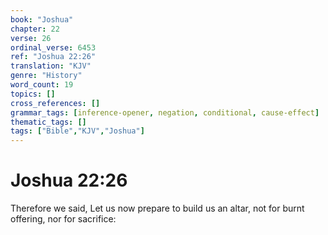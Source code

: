 ```yaml
---
book: "Joshua"
chapter: 22
verse: 26
ordinal_verse: 6453
ref: "Joshua 22:26"
translation: "KJV"
genre: "History"
word_count: 19
topics: []
cross_references: []
grammar_tags: [inference-opener, negation, conditional, cause-effect]
thematic_tags: []
tags: ["Bible","KJV","Joshua"]
---
```


# Joshua 22:26

Therefore we said, Let us now prepare to build us an altar, not for burnt offering, nor for sacrifice:
